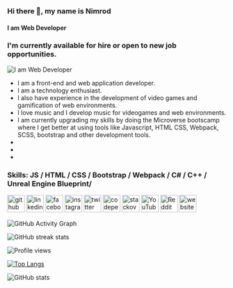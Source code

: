 ### Hi there 👋, my name is Nimrod
#### I am Web Developer 

### I'm currently available for hire or open to new job opportunities.
![I am Web Developer](https://scontent.fccs7-1.fna.fbcdn.net/v/t1.6435-9/186456035_2596877413946276_8967203720281933450_n.jpg?_nc_cat=101&ccb=1-7&_nc_sid=09cbfe&_nc_ohc=jh5gFJRIH1QAX-mND4_&_nc_ht=scontent.fccs7-1.fna&oh=00_AT-GF9dXzVuMvcX8mFZ-j9aer-ufvWlH6mBTT5ZGjX6WIA&oe=62ECF3A4)

- I am a front-end and web application developer.
- I am a technology enthusiast.
- I also have experience in the development of video games and gamification of web environments.
- I love music and I develop music for videogames and web environments.
- I am currently upgrading my skills by doing the Microverse bootscamp where I get better at using tools like Javascript, HTML CSS, Webpack, SCSS, bootstrap and other development tools.
- 
-
-
### Skills: JS / HTML / CSS / Bootstrap / Webpack / C# / C++ / Unreal Engine Blueprint/



[<img src='https://cdn.jsdelivr.net/npm/simple-icons@3.0.1/icons/github.svg' alt='github' height='40'>](https://github.com/nimplay)  [<img src='https://cdn.jsdelivr.net/npm/simple-icons@3.0.1/icons/linkedin.svg' alt='linkedin' height='40'>](https://www.linkedin.com/in/https://www.linkedin.com/in/nimrod-acosta-734330169//)  [<img src='https://cdn.jsdelivr.net/npm/simple-icons@3.0.1/icons/facebook.svg' alt='facebook' height='40'>](https://www.facebook.com/https://www.facebook.com/NimplayGame)  [<img src='https://cdn.jsdelivr.net/npm/simple-icons@3.0.1/icons/instagram.svg' alt='instagram' height='40'>](https://www.instagram.com/https://www.instagram.com/nimplay.site//)  [<img src='https://cdn.jsdelivr.net/npm/simple-icons@3.0.1/icons/twitter.svg' alt='twitter' height='40'>](https://twitter.com/https://twitter.com/NimrodAcosta)  [<img src='https://cdn.jsdelivr.net/npm/simple-icons@3.0.1/icons/codepen.svg' alt='codepen' height='40'>](https://codepen.io/https://codepen.io/nimrod-acosta)  [<img src='https://cdn.jsdelivr.net/npm/simple-icons@3.0.1/icons/stackoverflow.svg' alt='stackoverflow' height='40'>](https://stackoverflow.com/users/https://stackoverflow.com/users/19497612/nimrod-acosta)  [<img src='https://cdn.jsdelivr.net/npm/simple-icons@3.0.1/icons/youtube.svg' alt='YouTube' height='40'>](https://www.youtube.com/channel/https://www.youtube.com/channel/UCxOatrdUyyZiK5kOv7hUeHQ)  [<img src='https://cdn.jsdelivr.net/npm/simple-icons@3.0.1/icons/reddit.svg' alt='Reddit' height='40'>](https://www.reddit.com/user/https://www.reddit.com/user/nimplay)  [<img src='https://cdn.jsdelivr.net/npm/simple-icons@3.0.1/icons/icloud.svg' alt='website' height='40'>](https://nimplay.blogspot.com/)  


![GitHub Activity Graph](https://activity-graph.herokuapp.com/graph?username=nimplay)  

![GitHub streak stats](https://github-readme-streak-stats.herokuapp.com/?user=nimplay)  

![Profile views](https://gpvc.arturio.dev/nimplay)  


[![Top Langs](https://github-readme-stats.vercel.app/api/top-langs/?username=nimplay)](https://github.com/anuraghazra/github-readme-stats)

![GitHub stats](https://github-readme-stats.vercel.app/api?username=nimplay&show_icons=true&count_private=true)  
